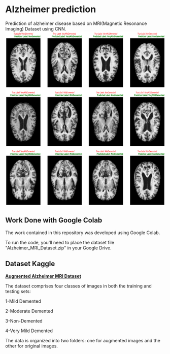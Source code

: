 # Alzheimer prediction

Prediction of alzheimer disease based on MRI(Magnetic Resonance Imaging) Dataset using CNN.
<img src="téléchargement.png" alt="Model evaluation" width="900" height="550">

## Work Done with Google Colab

The work contained in this repository was developed using Google Colab.

To run the code, you'll need to place the dataset file "Alzheimer_MRI_Dataset.zip" in your Google Drive.

## Dataset Kaggle
[**Augmented Alzheimer MRI Dataset**](https://www.kaggle.com/datasets/uraninjo/augmented-alzheimer-mri-dataset)

The dataset comprises four classes of images in both the training and testing sets:

1-Mild Demented

2-Moderate Demented

3-Non-Demented

4-Very Mild Demented

The data is organized into two folders: one for augmented images and the other for original images.
